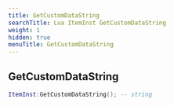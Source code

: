 ```yaml
---
title: GetCustomDataString
searchTitle: Lua ItemInst GetCustomDataString
weight: 1
hidden: true
menuTitle: GetCustomDataString
---
```

## GetCustomDataString
```lua
ItemInst:GetCustomDataString(); -- string
```